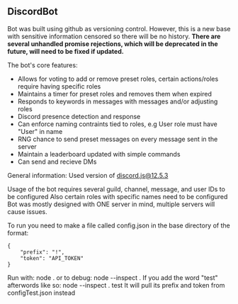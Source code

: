 ## DiscordBot

Bot was built using github as versioning control. However, this is a new base with sensitive information censored so there will be no history.
**There are several unhandled promise rejections, which will be deprecated in the future, will need to be fixed if updated.**

The bot's core features:
* Allows for voting to add or remove preset roles, certain actions/roles require having specific roles
* Maintains a timer for preset roles and removes them when expired
* Responds to keywords in messages with messages and/or adjusting roles
* Discord presence detection and response
* Can enforce naming contraints tied to roles, e.g User role must have "User" in name
* RNG chance to send preset messages on every message sent in the server
* Maintain a leaderboard updated with simple commands
* Can send and recieve DMs


General information:
Used version of discord.js@12.5.3

Usage of the bot requires several guild, channel, message, and user IDs to be configured
Also certain roles with specific names need to be configured
Bot was mostly designed with ONE server in mind, multiple servers will cause issues.

To run you need to make a file called config.json in the base directory of the format:
```
{
	"prefix": "!",
	"token": "API_TOKEN"
}
```
Run with: node .
or to debug: node --inspect .
If you add the word "test" afterwords like so: node --inspect . test
It will pull its prefix and token from configTest.json instead

